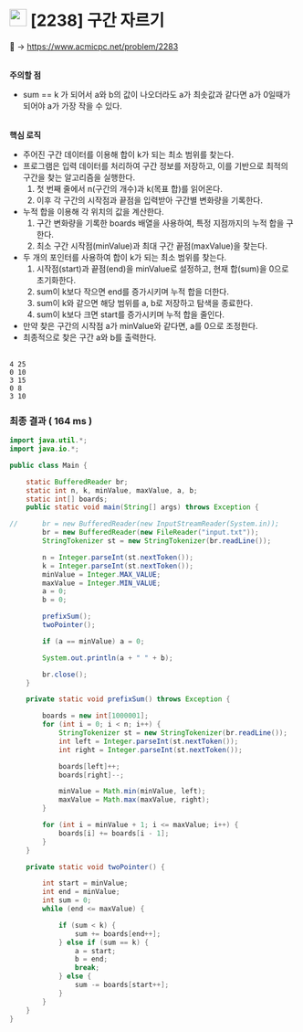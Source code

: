 # <img src="https://d2gd6pc034wcta.cloudfront.net/tier/14.svg" width="30"> [2238] 구간 자르기

📌 → https://www.acmicpc.net/problem/2283 <br/><br/>

**주의할 점**

- sum == k 가 되어서 a와 b의 값이 나오더라도 a가 최솟값과 같다면 a가 0일때가 되어야 a가 가장 작을 수 있다. <br/><br/>

**핵심 로직**

- 주어진 구간 데이터를 이용해 합이 k가 되는 최소 범위를 찾는다.
- 프로그램은 입력 데이터를 처리하여 구간 정보를 저장하고, 이를 기반으로 최적의 구간을 찾는 알고리즘을 실행한다.
    1. 첫 번째 줄에서 n(구간의 개수)과 k(목표 합)를 읽어온다.
    2. 이후 각 구간의 시작점과 끝점을 입력받아 구간별 변화량을 기록한다.
- 누적 합을 이용해 각 위치의 값을 계산한다.
    1. 구간 변화량을 기록한 boards 배열을 사용하여, 특정 지점까지의 누적 합을 구한다.
    2. 최소 구간 시작점(minValue)과 최대 구간 끝점(maxValue)을 찾는다.
- 두 개의 포인터를 사용하여 합이 k가 되는 최소 범위를 찾는다.
    1. 시작점(start)과 끝점(end)을 minValue로 설정하고, 현재 합(sum)을 0으로 초기화한다.
    2. sum이 k보다 작으면 end를 증가시키며 누적 합을 더한다.
    3. sum이 k와 같으면 해당 범위를 a, b로 저장하고 탐색을 종료한다.
    4. sum이 k보다 크면 start를 증가시키며 누적 합을 줄인다.
- 만약 찾은 구간의 시작점 a가 minValue와 같다면, a를 0으로 조정한다.
- 최종적으로 찾은 구간 a와 b를 출력한다. <br/><br/>

```
4 25
0 10
3 15
0 8
3 10
```

### 최종 결과 ( 164 ms )

```java
import java.util.*;
import java.io.*;

public class Main {

    static BufferedReader br;
    static int n, k, minValue, maxValue, a, b;
    static int[] boards;
    public static void main(String[] args) throws Exception {

//      br = new BufferedReader(new InputStreamReader(System.in));
        br = new BufferedReader(new FileReader("input.txt"));
        StringTokenizer st = new StringTokenizer(br.readLine());

        n = Integer.parseInt(st.nextToken());
        k = Integer.parseInt(st.nextToken());
        minValue = Integer.MAX_VALUE;
        maxValue = Integer.MIN_VALUE;
        a = 0;
        b = 0;

        prefixSum();
        twoPointer();

        if (a == minValue) a = 0;

        System.out.println(a + " " + b);

        br.close();
    }

    private static void prefixSum() throws Exception {

        boards = new int[1000001];
        for (int i = 0; i < n; i++) {
            StringTokenizer st = new StringTokenizer(br.readLine());
            int left = Integer.parseInt(st.nextToken());
            int right = Integer.parseInt(st.nextToken());

            boards[left]++;
            boards[right]--;

            minValue = Math.min(minValue, left);
            maxValue = Math.max(maxValue, right);
        }

        for (int i = minValue + 1; i <= maxValue; i++) {
            boards[i] += boards[i - 1];
        }
    }

    private static void twoPointer() {

        int start = minValue;
        int end = minValue;
        int sum = 0;
        while (end <= maxValue) {

            if (sum < k) {
                sum += boards[end++];
            } else if (sum == k) {
                a = start;
                b = end;
                break;
            } else {
                sum -= boards[start++];
            }
        }
    }
}
```
